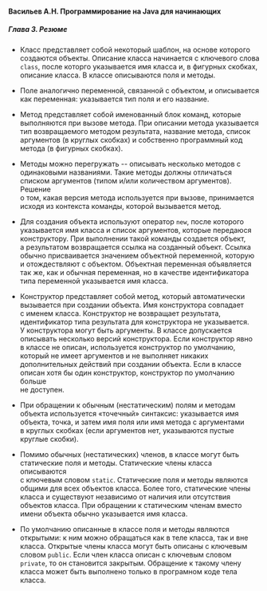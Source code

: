 #### Васильев А.Н. Программирование на Java для начинающих
##### Глава 3. Резюме

* Класс представляет собой некоторый шаблон, на основе которого  
создаются объекты. Описание класса начинается с ключевого слова  
`class`, после которго указывается имя класса и, в фигурных скобках,  
описание класса. В классе описываются поля и методы.

* Поле аналогично переменной, связанной с объектом, и описывается  
как переменная: указывается тип поля и его название.

* Метод представляет собой именованный блок команд, которые  
выполняются при вызове метода. При описании метода указывается  
тип возвращаемого методом результата, название метода, список  
аргументов (в круглых скобках) и собственно программный код  
метода (в фигурных скобках).

* Методы можно перегружать -- описывать несколько методов с  
одинаковыми названиями. Такие методы должны отличаться  
списком аргументов (типом и/или количеством аргументов). Решение  
о том, какая версия метода используется при вызове, принимается  
исходя из контекста команды, которой вызывается метод.

* Для создания объекта используют оператор `new`, после которого  
указывается имя класса и список аргументов, которые передаюся  
конструктору. При выполнении такой команды создается объект,  
а результатом возвращается ссылка на созданный объект. Ссылка  
обычно присваивается значением объектной переменной, которую  
и отождествляют с объектом. Объектная переменная объявляется  
так же, как и обычная переменная, но в качестве идентификатора  
типа переменной указывается имя класса.

* Конструктор представляет собой метод, который автоматически  
вызывается при создании объекта. Имя конструктора совпадает  
с именем класса. Конструктор не возвращает результата,  
идентификатор типа результата для конструктора не указывается.  
У конструктора могут быть аргументы. В классе допускается  
описывать несколько версий конструктора. Если конструктор явно  
в классе не описан, используется конструктор по умолчанию,  
который не имеет аргументов и не выполняет никаких  
дополнительных действий при создании объекта. Если в классе  
описан хотя бы один конструктор, конструктор по умолчанию больше  
не доступен.

* При обращении к обычным (нестатическим) полям и методам  
объекта используется «точечный» синтаксис: указывается имя  
объекта, точка, и затем имя поля или имя метода с аргументами  
в круглых скобках (если аргументов нет, указываются пустые  
круглые скобки).

* Помимо обычных (нестатических) членов, в классе могут быть  
статические поля и методы. Статические члены класса описываются  
с ключевым словом `static`. Статические поля и методы являются  
общими для всех объектов класса. Более того, статические члены  
класса и существуют независимо от наличия или отсутствия  
объектов класса. При обращении к статическим членам вместо  
имени объекта обычно указывается имя класса.

* По умолчанию описанные в классе поля и методы являются  
открытыми: к ним можно обращаться как в теле класса, так и вне  
класса. Открытые члены класса могут быть описаны с ключевым  
словом `public`. Если член класса описан с ключевым словом  
`private`, то он становится закрытым. Обращение к такому члену  
класса может быть выполнено только в програмном коде тела класса.
